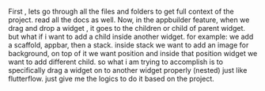 First , lets go through all the files and folders to get full context of the project. read all the docs as well. Now, in the appbuilder feature, when we drag and drop a widget , it goes to the children or child of parent widget. but what if i want to add a child inside another widget. for example: we add a scaffold, appbar, then a stack. inside stack we want to add an image for background, on top of it we want position and inside that position widget we want to add different child. so what i am trying to accomplish is to specifically drag a widget on to another widget properly (nested) just like flutterflow. just give me the logics to do it based on the project.